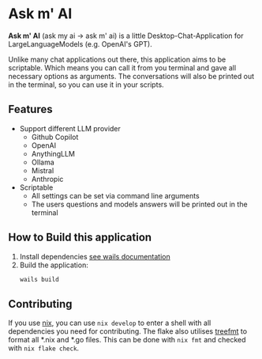 # Ask m' AI

**Ask m' AI** (ask my ai -> ask m' ai) is a little Desktop-Chat-Application for LargeLanguageModels (e.g. OpenAI's GPT).

Unlike many chat applications out there, this application aims to be scriptable. 
Which means you can call it from you terminal and gave all necessary options as arguments. 
The conversations will also be printed out in the terminal, so you can use it in your scripts. 

## Features

* Support different LLM provider
  * Github Copilot
  * OpenAI
  * AnythingLLM
  * Ollama
  * Mistral
  * Anthropic
* Scriptable
  * All settings can be set via command line arguments
  * The users questions and models answers will be printed out in the terminal

## How to Build this application

1. Install dependencies [see wails documentation](https://wails.io/docs/gettingstarted/installation)
2. Build the application:
    ```sh
    wails build
    ```

## Contributing

If you use [nix](https://nixos.org/), you can use `nix develop` to enter a shell with all dependencies you need for contributing. The flake also utilises [treefmt](https://github.com/numtide/treefmt-nix) to format all *.nix and *.go files. This can be done with `nix fmt` and checked with `nix flake check`.

